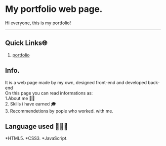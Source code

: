 # My portfolio web page. 
Hi everyone, this is my portfolio! 
*** 
## Quick Links🌐  
1. [portfolio](https://marcheseleo.github.io/my-portfolio/)  
## Info. 
It is a web page made by my own, designed front-end and developed back-end  
On this page you can read informations as:  
1.About me 👦🏻  
2. Skills i have earned 🎓  
3. Recommendetions by pople who worked.  with me. 
## Language used 👨🏻‍💻  
*HTML5. 
*CSS3. 
*JavaScript. 